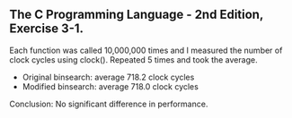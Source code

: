 ## The C Programming Language - 2nd Edition, Exercise 3-1.

Each function was called 10,000,000 times and I measured the number
of clock cycles using clock(). Repeated 5 times and took the average.

* Original binsearch: average 718.2 clock cycles
* Modified binsearch: average 718.0 clock cycles

Conclusion: No significant difference in performance.